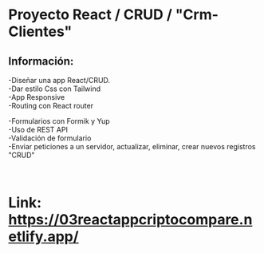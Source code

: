 # Proyecto React / CRUD / "Crm-Clientes"


## Información:

-Diseñar una app React/CRUD. <br>
-Dar estilo Css con Tailwind<br>
-App Responsive<br>
-Routing con React router<br>

-Formularios con Formik y Yup<br>
-Uso de REST API<br>
-Validación de formulario<br>
-Enviar peticiones a un servidor, actualizar, eliminar, crear nuevos registros "CRUD"<br>


<br>

# Link:  https://03reactappcriptocompare.netlify.app/

